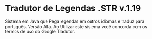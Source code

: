Tradutor de Legendas .STR v.1.19
==================

Sistema em Java que Pega legendas em outros idiomas e traduz para português. Versão Alfa.
Ao Utilizar este sistema você concorda com os termos de uso do Google Tradutor.